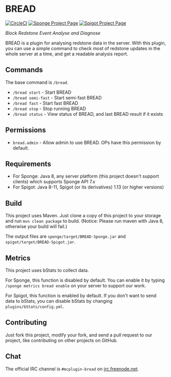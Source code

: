 # BREAD
[![CircleCI](https://img.shields.io/circleci/build/gh/neworldmc/BREAD)](https://circleci.com/gh/neworldmc/BREAD)
[![Sponge Project Page](https://img.shields.io/badge/project--page-sponge-blue)](https://ore.spongepowered.org/NEWorld-Minecraft/BREAD)
[![Spigot Project Page](https://img.shields.io/badge/project--page-spigot-blue)](https://www.spigotmc.org/resources/bread.72428/)

*Block Redstone Event Analyse and Diagnose*

BREAD is a plugin for analysing redstone data in the server. With this plugin, you can use a simple command to check most of redstone updates in the whole server at a time, and get a readable analysis report.

## Commands
The base command is `/bread`.

- `/bread start` - Start BREAD
- `/bread semi-fast` - Start semi-fast BREAD
- `/bread fast` - Start fast BREAD
- `/bread stop` - Stop running BREAD
- `/bread status` - View status of BREAD, and last BREAD result if it exists

## Permissions
- `bread.admin` - Allow admin to use BREAD. OPs have this permission by default.

## Requirements
- For Sponge: Java 8, any server platform (this project doesn't support clients) which supports Sponge API 7.x
- For Spigot: Java 8-11, Spigot (or its derivatives) 1.13 (or higher versions)

## Build
This project uses Maven. Just clone a copy of this project to your storage and run `mvn clean package` to build. (Notice: Please run maven with Java 8, otherwise your build will fail.)

The output files are `sponge/target/BREAD-Sponge.jar` and `spigot/target/BREAD-Spigot.jar`.

## Metrics
This project uses bStats to collect data.

For Sponge, this function is disabled by default. You can enable it by typing `/sponge metrics bread enable` on your server to support our work.

For Spigot, this function is enabled by default. If you don't want to send data to bStats, you can disable bStats by changing `plugins/bStats/config.yml`.

## Contributing
Just fork this project, modify your fork, and send a pull request to our project, like contributing on other projects on GitHub.

## Chat
The official IRC channel is `#mcplugin-bread` on [irc.freenode.net](https://webchat.freenode.net).
